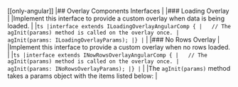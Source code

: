 [[only-angular]]
|## Overlay Components Interfaces
|
|### Loading Overlay 
|
|Implement this interface to provide a custom overlay when data is being loaded.
|
|```ts
|interface extends ILoadingOverlayAngularComp {
|   // The agInit(params) method is called on the overlay once.
|   agInit(params: ILoadingOverlayParams);
|}
|```
|
|### No Rows Overlay 
|
|Implement this interface to provide a custom overlay when no rows loaded.
|
|```ts
|interface extends INowRowsOverlayAngularComp {
|   // The agInit(params) method is called on the overlay once.
|   agInit(params: INoRowsOverlayParams);
|}
|```
|
|The `agInit(params)` method takes a params object with the items listed below:
|

